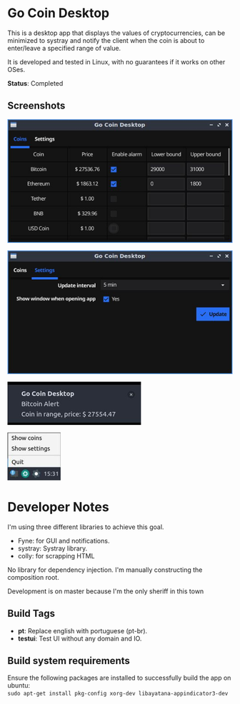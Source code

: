# Go Coin Desktop

This is a desktop app that displays the values of cryptocurrencies, can be minimized to systray and notify the client when the coin is about to enter/leave a specified range of value.

It is developed and tested in Linux, with no guarantees if it works on other OSes.

**Status**: Completed

## Screenshots

![Coin Tab](https://raw.githubusercontent.com/dantas/gocoindesktop/master/.github/readmedia/coins.jpg)

![Settings Tab](https://raw.githubusercontent.com/dantas/gocoindesktop/master/.github/readmedia/settings.jpg)

![Alert Notification](https://raw.githubusercontent.com/dantas/gocoindesktop/master/.github/readmedia/alert.jpg)

![System Tray](https://raw.githubusercontent.com/dantas/gocoindesktop/master/.github/readmedia/systemtray.jpg)

# Developer Notes

I'm using three different libraries to achieve this goal.
- Fyne: for GUI and notifications.
- systray: Systray library. 
- colly: for scrapping HTML

No library for dependency injection. I'm manually constructing the composition root.

Development is on master because I'm the only sheriff in this town

## Build Tags

- **pt**: Replace english with portuguese (pt-br).
- **testui**: Test UI without any domain and IO.

## Build system requirements

Ensure the following packages are installed to successfully build the app on ubuntu:  
    ```sudo apt-get install pkg-config xorg-dev libayatana-appindicator3-dev```

